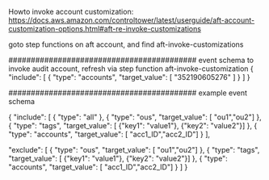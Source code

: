 Howto invoke account customization:
https://docs.aws.amazon.com/controltower/latest/userguide/aft-account-customization-options.html#aft-re-invoke-customizations

goto step functions on aft account, and find
aft-invoke-customizations

##########################################
event schema to invoke audit account, refresh via step function aft-invoke-customization
{
  "include": [
    {
      "type": "accounts",
      "target_value": [ "352190605276" ]
    }
  ]
}

##########################################
example event schema

{
  "include": [
    {
      "type": "all"
    },
    {
      "type": "ous",
      "target_value": [ "ou1","ou2"]
    },
    {
      "type": "tags",
      "target_value": [ {"key1": "value1"}, {"key2": "value2"}]
    },
    {
      "type": "accounts",
      "target_value": [ "acc1_ID","acc2_ID"]
    }
  ],

  "exclude": [
    {
      "type": "ous",
      "target_value": [ "ou1","ou2"]
    },
    {
      "type": "tags",
      "target_value": [ {"key1": "value1"}, {"key2": "value2"}]
    },
    {
      "type": "accounts",
      "target_value": [ "acc1_ID","acc2_ID"]
    }
  ]
}



